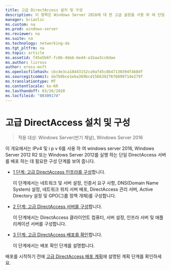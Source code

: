 ```yaml
---
title: 고급 DirectAccess 설치 및 구성
description: 이 항목은 Windows Server 2016에 대 한 고급 설정을 사용 하 여 단일 DirectAccess 서버 배포 가이드의 일부입니다.
manager: brianlic
ms.custom: na
ms.prod: windows-server
ms.reviewer: na
ms.suite: na
ms.technology: networking-da
ms.tgt_pltfrm: na
ms.topic: article
ms.assetid: f45e5b6f-fc66-4deb-bed4-a1baa3cc6dae
ms.author: lizross
author: eross-msft
ms.openlocfilehash: cbc4e3ca18443152ca9af45c8b47130394f4b8df
ms.sourcegitcommit: da7b9bce1eba369bcd156639276f6899714e279f
ms.translationtype: MT
ms.contentlocale: ko-KR
ms.lasthandoff: 03/26/2020
ms.locfileid: "80309174"
---
```

# <a name="install-and-configure-advanced-directaccess"></a>고급 DirectAccess 설치 및 구성

>적용 대상: Windows Server(반기 채널), Windows Server 2016

이 개요에서는 IPv4 및 i p v 6를 사용 하 여 windows server 2016, Windows Server 2012 R2 또는 Windows Server 2012를 실행 하는 단일 DirectAccess 서버를 배포 하는 데 필요한 구성 단계를 보여 줍니다.  
  
-   [1 단계: 고급 DirectAccess 인프라를 구성](da-adv-configure-s1-infrastructure.md)합니다.  
  
    이 단계에서는 네트워크 및 서버 설정, 인증서 요구 사항, DNS(Domain Name System) 설정, 네트워크 위치 서버 배포, DirectAccess 관리 서버, Active Directory 설정 및 GPO(그룹 정책 개체)를 구성합니다.  
  
-   [2 단계: 고급 DirectAccess 서버를 구성](da-adv-configure-s2-servers.md)합니다.  
  
    이 단계에서는 DirectAccess 클라이언트 컴퓨터, 서버 설정, 인프라 서버 및 애플리케이션 서버를 구성합니다.  
  
-   [3 단계: 고급 DirectAccess 배포를 확인](da-adv-configure-s3-verify.md)합니다.  
  
    이 단계에서는 배포 확인 단계를 설명합니다.  
  
배포를 시작하기 전에 [고급 DirectAccess 배포 계획](Plan-an-Advanced-DirectAccess-Deployment.md)에 설명된 계획 단계를 확인하세요.  
  


